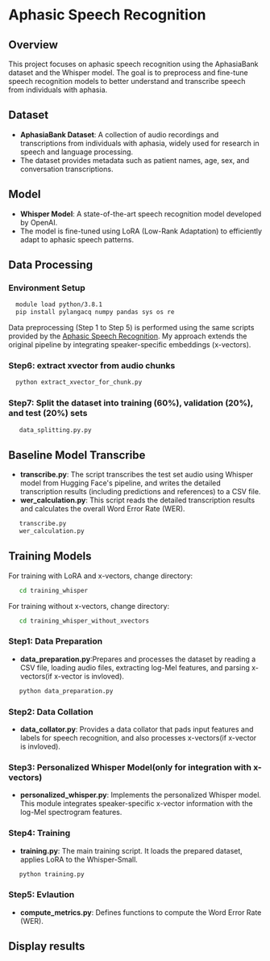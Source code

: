 # Aphasic Speech Recognition

## Overview
This project focuses on aphasic speech recognition using the AphasiaBank dataset and the Whisper model. The goal is to preprocess and fine-tune speech recognition models to better understand and transcribe speech from individuals with aphasia.

## Dataset
- **AphasiaBank Dataset**: A collection of audio recordings and transcriptions from individuals with aphasia, widely used for research in speech and language processing.
- The dataset provides metadata such as patient names, age, sex, and conversation transcriptions.

## Model
- **Whisper Model**: A state-of-the-art speech recognition model developed by OpenAI.
- The model is fine-tuned using LoRA (Low-Rank Adaptation) to efficiently adapt to aphasic speech patterns.

## Data Processing
### Environment Setup
 ```bash
   module load python/3.8.1
   pip install pylangacq numpy pandas sys os re 
 ```

Data preprocessing (Step 1 to Step 5) is performed using the same scripts provided by the [Aphasic Speech Recognition](https://github.com/Liting-Zhou/Aphasic_speech_recognition). My approach extends the original pipeline by integrating speaker-specific embeddings (x-vectors).
### Step6: extract xvector from audio chunks
 ```bash
   python extract_xvector_for_chunk.py
 ```
### Step7: Split the dataset into training (60%), validation (20%), and test (20%) sets
```bash
   data_splitting.py.py
 ```

## Baseline Model Transcribe
- **transcribe.py**: The script transcribes the test set audio using Whisper model from Hugging Face's pipeline, and writes the detailed transcription results (including predictions and references) to a CSV file.
- **wer_calculation.py**: This script reads the detailed transcription results and calculates the overall Word Error Rate (WER).
```bash
   transcribe.py
   wer_calculation.py
 ```

## Training Models 
For training with LoRA and x-vectors, change directory:
```bash
   cd training_whisper
 ```
For training without x-vectors, change directory:
```bash
   cd training_whisper_without_xvectors
 ```

### Step1:  Data Preparation
- **data_preparation.py**:Prepares and processes the dataset by reading a CSV file, loading audio files, extracting log-Mel features, and parsing x-vectors(if x-vector is invloved).
```bash
   python data_preparation.py
 ```
### Step2: Data Collation
- **data_collator.py**: Provides a data collator that pads input features and labels for speech recognition, and also processes x-vectors(if x-vector is invloved).
  
### Step3: Personalized Whisper Model(only for integration with x-vectors)
- **personalized_whisper.py**: Implements the personalized Whisper model. This module integrates speaker-specific x-vector information with the log-Mel spectrogram features.
### Step4: Training
- **training.py**: The main training script. It loads the prepared dataset, applies LoRA to the Whisper-Small.
```bash
   python training.py
 ```
### Step5: Evlaution
- **compute_metrics.py**: Defines functions to compute the Word Error Rate (WER).

## Display results



  
